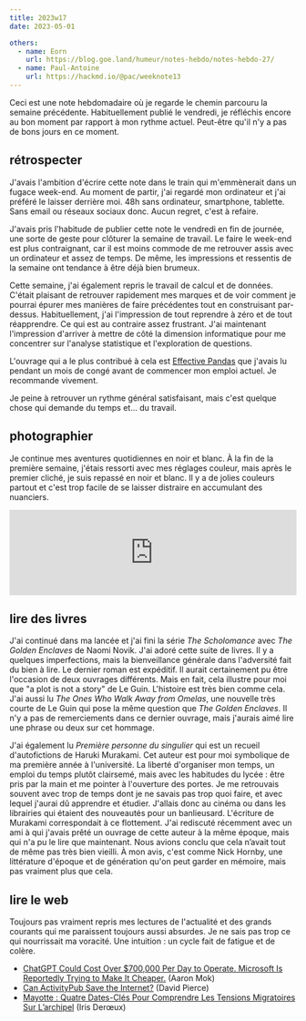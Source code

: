 ```yaml
---
title: 2023w17
date: 2023-05-01

others:
  - name: Eorn
    url: https://blog.goe.land/humeur/notes-hebdo/notes-hebdo-27/
  - name: Paul-Antoine
    url: https://hackmd.io/@pac/weeknote13
---
```


Ceci est une note hebdomadaire où je regarde le chemin parcouru la semaine précédente.
Habituellement publié le vendredi, je réfléchis encore au bon moment par rapport à mon rythme actuel.
Peut-être qu'il n'y a pas de bons jours en ce moment.


## rétrospecter

J'avais l'ambition d'écrire cette note dans le train qui m'emmènerait dans un fugace week-end.
Au moment de partir, j'ai regardé mon ordinateur et j'ai préféré le laisser derrière moi.
48h sans ordinateur, smartphone, tablette.
Sans email ou réseaux sociaux donc.
Aucun regret, c'est à refaire.

J'avais pris l'habitude de publier cette note le vendredi en fin de journée, une sorte de geste pour clôturer la semaine de travail.
Le faire le week-end est plus contraignant, car il est moins commode de me retrouver assis avec un ordinateur et assez de temps.
De même, les impressions et ressentis de la semaine ont tendance à être déjà bien brumeux.

Cette semaine, j'ai également repris le travail de calcul et de données.
C'était plaisant de retrouver rapidement mes marques et de voir comment je pourrai épurer mes manières de faire précédentes tout en construisant par-dessus.
Habituellement, j'ai l'impression de tout reprendre à zéro et de tout réapprendre.
Ce qui est au contraire assez frustrant.
J'ai maintenant l'impression d'arriver à mettre de côté la dimension informatique pour me concentrer sur l'analyse statistique et l'exploration de questions.

L'ouvrage qui a le plus contribué à cela est [Effective Pandas][1] que j'avais lu pendant un mois de congé avant de commencer mon emploi actuel.
Je recommande vivement.

Je peine à retrouver un rythme général satisfaisant, mais c'est quelque chose qui demande du temps et... du travail.

[1]: https://store.metasnake.com/effective-pandas-book

## photographier

Je continue mes aventures quotidiennes en noir et blanc.
À la fin de la première semaine, j'étais ressorti avec mes réglages couleur, mais après le premier cliché, je suis repassé en noir et blanc.
Il y a de jolies couleurs partout et c'est trop facile de se laisser distraire en accumulant des nuanciers.

<iframe title="Pixelfed Post Embed" src="https://pix.diaspodon.fr/p/tk/558394952212859757/embed?caption=false&likes=false&layout=compact" class="pixelfed__embed" style="max-width: 100%; border: 0" width="770" allowfullscreen="allowfullscreen"></iframe><script async defer src="https://pix.diaspodon.fr/embed.js"></script>


## lire des livres

J'ai continué dans ma lancée et j'ai fini la série *The Scholomance* avec *The Golden Enclaves* de Naomi Novik.
J'ai adoré cette suite de livres.
Il y a quelques imperfections, mais la bienveillance générale dans l'adversité fait du bien à lire.
Le dernier roman est expéditif.
Il aurait certainement pu être l'occasion de deux ouvrages différents.
Mais en fait, cela illustre pour moi que "a plot is not a story" de Le Guin.
L'histoire est très bien comme cela.
J'ai aussi lu *The Ones Who Walk Away from Omelas*, une nouvelle très courte de Le Guin qui pose la même question que *The Golden Enclaves*.
Il n'y a pas de remerciements dans ce dernier ouvrage, mais j'aurais aimé lire une phrase ou deux sur cet hommage.

J'ai également lu *Première personne du singulier* qui est un recueil d'autofictions de Haruki Murakami.
Cet auteur est pour moi symbolique de ma première année à l'université.
La liberté d'organiser mon temps, un emploi du temps plutôt clairsemé, mais avec les habitudes du lycée : être pris par la main et me pointer à l'ouverture des portes.
Je me retrouvais souvent avec trop de temps dont je ne savais pas trop quoi faire, et avec lequel j'aurai dû apprendre et étudier.
J'allais donc au cinéma ou dans les librairies qui étaient des nouveautés pour un banlieusard.
L'écriture de Murakami correspondait à ce flottement.
J'ai rediscuté récemment avec un ami à qui j'avais prêté un ouvrage de cette auteur à la même époque, mais qui n'a pu le lire que maintenant.
Nous avions conclu que cela n’avait tout de même pas très bien vieilli.
À mon avis, c'est comme Nick Hornby, une littérature d'époque et de génération qu'on peut garder en mémoire, mais pas vraiment plus que cela.


## lire le web

Toujours pas vraiment repris mes lectures de l'actualité et des grands courants qui me paraissent toujours aussi absurdes.
Je ne sais pas trop ce qui nourrissait ma voracité.
Une intuition : un cycle fait de fatigue et de colère.


- [ChatGPT Could Cost Over $700,000 Per Day to Operate. Microsoft Is Reportedly Trying to Make It Cheaper.][article:0] (Aaron Mok)
- [Can ActivityPub Save the Internet?][article:1] (David Pierce)
- [Mayotte : Quatre Dates-Clés Pour Comprendre Les Tensions Migratoires Sur L’archipel][article:2] (Iris Derœux)

[article:0]: https://www.businessinsider.com/how-much-chatgpt-costs-openai-to-run-estimate-report-2023-4?r=US&IR=T
[article:1]: https://www.theverge.com/2023/4/20/23689570/activitypub-protocol-standard-social-network
[article:2]: https://www.lemonde.fr/les-decodeurs/article/2023/04/24/mayotte-quatre-dates-cles-pour-comprendre-les-tensions-migratoires-sur-l-archipel_6138836_4355771.html

